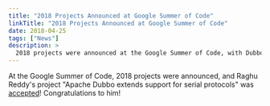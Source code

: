 ```yaml
---
title: "2018 Projects Announced at Google Summer of Code"
linkTitle: "2018 Projects Announced at Google Summer of Code"
date: 2018-04-25
tags: ["News"]
description: >
  2018 projects were announced at the Google Summer of Code, with Dubbo among them.
---
```


At the Google Summer of Code, 2018 projects were announced, and Raghu Reddy's project "Apache Dubbo extends support for serial protocols" was [accepted](https://summerofcode.withgoogle.com/projects/#4747840161579008)! Congratulations to him!

